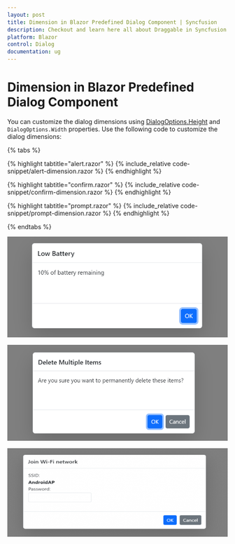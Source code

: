 ```yaml
---
layout: post
title: Dimension in Blazor Predefined Dialog Component | Syncfusion
description: Checkout and learn here all about Draggable in Syncfusion Blazor Predefined Dialog component and much more details.
platform: Blazor
control: Dialog
documentation: ug
---
```


# Dimension in Blazor Predefined Dialog Component

You can customize the dialog dimensions using [DialogOptions.Height](https://help.syncfusion.com/cr/blazor/Syncfusion.Blazor.Popups.DialogOptions.html#Syncfusion_Blazor_Popups_DialogOptions_Height) and `DialogOptions.Width` properties. Use the following code to customize the dialog dimensions:

{% tabs %}

{% highlight tabtitle="alert.razor" %}
{% include_relative code-snippet/alert-dimension.razor %}
{% endhighlight %}

{% highlight tabtitle="confirm.razor" %}
{% include_relative code-snippet/confirm-dimension.razor %}
{% endhighlight %}

{% highlight tabtitle="prompt.razor" %}
{% include_relative code-snippet/prompt-dimension.razor %}
{% endhighlight %}

{% endtabs %}

![Alert dimension Dialog](./images/blazor-alert-dimension.png)

![confirm dimension Dialog](./images/blazor-confirm-dimension.png)

![prompt dimension Dialog](./images/blazor-prompt-dimension.png)